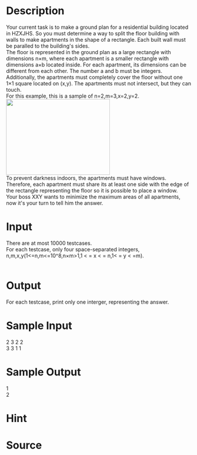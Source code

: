 
# Description

<div class="content"><div>Your current task is to make a ground plan for a residential building located in HZXJHS. So you must determine a way to split the floor building with walls to make apartments in the shape of a rectangle. Each built wall must be paralled to the building&#39;s sides.</div>
<div>The floor is represented in the ground plan as a large rectangle with dimensions n×m, where each apartment is a smaller rectangle with dimensions a×b located inside. For each apartment, its dimensions can be different from each other. The number a and b must be integers.</div>
<div>Additionally, the apartments must completely cover the floor without one 1×1 square located on (x,y). The apartments must not intersect, but they can touch.</div>
<div>For this example, this is a sample of n=2,m=3,x=2,y=2.</div>
<div><img src="source/bzoj/4302/img/aHR0cHM6Ly9seWRzeS5jb20vSnVkZ2VPbmxpbmUvdXBsb2FkLzIwMTUxMC9mZi5KUEc=.JPG" width="282" height="206" alt=""/></div>
<div></div>
<div>To prevent darkness indoors, the apartments must have windows. Therefore, each apartment must share its at least one side with the edge of the rectangle representing the floor so it is possible to place a window.</div>
<div></div>
<div>Your boss XXY wants to minimize the maximum areas of all apartments, now it&#39;s your turn to tell him the answer.</div>
<div></div>
<p></p></div>

# Input

<div class="content"><div>There are at most 10000 testcases.</div>
<div>For each testcase, only four space-separated integers, n,m,x,y(1&lt;=n,m&lt;=10^8,n×m&gt;1,1 &lt; = x &lt; = n,1&lt; = y &lt; =m).</div>
<div> </div>
<div></div>
<div></div>
<div></div>
<p></p></div>

# Output

<div class="content"><div>For each testcase, print only one interger, representing the answer.</div>
<p></p></div>

# Sample Input

<div class="content"><span class="sampledata">2 3 2 2<br/>
3 3 1 1<br/>
</span></div>

# Sample Output

<div class="content"><span class="sampledata">1<br/>
2<br/>
</span></div>

# Hint

<div class="content"><p></p></div>

# Source

<div class="content"><p><a href="problemset.php?search="></a></p></div>

